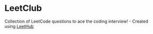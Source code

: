 # LeetClub
Collection of LeetCode questions to ace the coding interview! - Created using [LeetHub](https://github.com/QasimWani/LeetHub)
